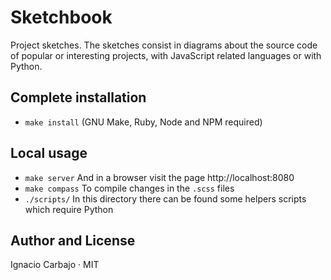 # Sketchbook

Project sketches. The sketches consist in diagrams about the source code of popular or interesting projects, with JavaScript related languages or with Python.

## Complete installation

- `make install` (GNU Make, Ruby, Node and NPM required)

## Local usage

- `make server` And in a browser visit the page http://localhost:8080
- `make compass` To compile changes in the `.scss` files
- `./scripts/` In this directory there can be found some helpers scripts which require Python

## Author and License
Ignacio Carbajo · MIT
